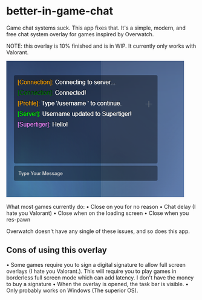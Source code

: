 # better-in-game-chat
Game chat systems suck. This app fixes that. It's a simple, modern, and free chat system overlay for games inspired by Overwatch.

NOTE: this overlay is 10% finished and is in WIP. It currently only works with Valorant.

![Example](/preview.png)



What most games currently do:
• Close on you for no reason
• Chat delay (I hate you Valorant)
• Close when on the loading screen
• Close when you res-pawn

Overwatch doesn't have any single of these issues, and so does this app.

## Cons of using this overlay
• Some games require you to sign a digital signature to allow full screen overlays (I hate you Valorant.). This will require you to play games in borderless full screen mode which can add latency. I don't have the money to buy a signature
• When the overlay is opened, the task bar is visible.
• Only probably works on Windows (The superior OS).